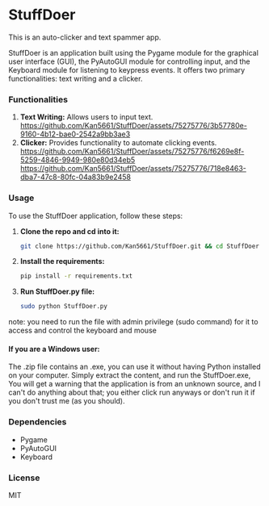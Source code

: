 # StuffDoer

This is an auto-clicker and text spammer app.

StuffDoer is an application built using the Pygame module for the graphical user interface (GUI), the PyAutoGUI module for controlling input, and the Keyboard module for listening to keypress events. It offers two primary functionalities: text writing and a clicker.





### Functionalities

1. **Text Writing:** Allows users to input text.
https://github.com/Kan5661/StuffDoer/assets/75275776/3b57780e-9160-4b12-bae0-2542a9bb3ae3
2. **Clicker:** Provides functionality to automate clicking events.
https://github.com/Kan5661/StuffDoer/assets/75275776/f6269e8f-5259-4846-9949-980e80d34eb5
https://github.com/Kan5661/StuffDoer/assets/75275776/718e8463-dba7-47c8-80fc-04a83b9e2458

### Usage

To use the StuffDoer application, follow these steps:

1. **Clone the repo and cd into it:**
   ```bash
   git clone https://github.com/Kan5661/StuffDoer.git && cd StuffDoer
2. **Install the requirements:**
    ```bash
    pip install -r requirements.txt
3. **Run StuffDoer.py file:**
    ```bash
    sudo python StuffDoer.py
note: you need to run the file with admin privilege (sudo command) for it to access and control the keyboard and mouse

#### If you are a Windows user:
The .zip file contains an .exe, you can use it without having Python installed on your computer. Simply extract the content, and run the StuffDoer.exe, You will get a warning that the application is from an unknown source, and I can't do anything about that; you either click run anyways or don't run it if you don't trust me (as you should). 

### Dependencies
- Pygame
- PyAutoGUI
- Keyboard

### License
MIT
